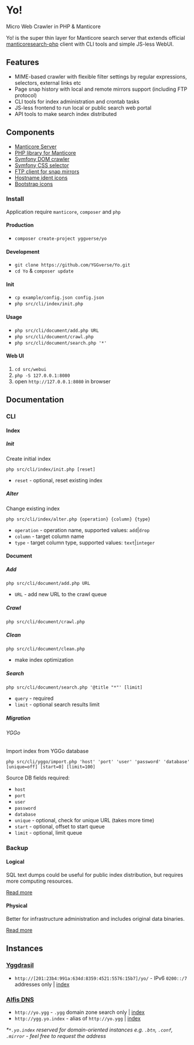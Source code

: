 # Yo!

Micro Web Crawler in PHP & Manticore

Yo! is the super thin layer for Manticore search server that extends official [manticoresearch-php](https://github.com/manticoresoftware/manticoresearch-php) client with CLI tools and simple JS-less WebUI.

## Features

* MIME-based crawler with flexible filter settings by regular expressions, selectors, external links etc
* Page snap history with local and remote mirrors support (including FTP protocol)
* CLI tools for index administration and crontab tasks
* JS-less frontend to run local or public search web portal
* API tools to make search index distributed

## Components

* [Manticore Server](https://github.com/manticoresoftware/manticoresearch)
* [PHP library for Manticore](https://github.com/manticoresoftware/manticoresearch-php)
* [Symfony DOM crawler](https://github.com/symfony/dom-crawler)
* [Symfony CSS selector](https://github.com/symfony/css-selector)
* [FTP client for snap mirrors](https://github.com/YGGverse/ftp-php)
* [Hostname ident icons](https://github.com/dmester/jdenticon-php)
* [Bootstrap icons](https://icons.getbootstrap.com/)

### Install

Application require `manticore`, `composer` and `php`

#### Production

* `composer create-project yggverse/yo`

#### Development

* `git clone https://github.com/YGGverse/Yo.git`
* `cd Yo` & `composer update`

#### Init

* `cp example/config.json config.json`
* `php src/cli/index/init.php`

#### Usage

* `php src/cli/document/add.php URL`
* `php src/cli/document/crawl.php`
* `php src/cli/document/search.php '*'`

#### Web UI

1. `cd src/webui`
2. `php -S 127.0.0.1:8080`
3. open `http://127.0.0.1:8080` in browser

## Documentation

### CLI

#### Index

##### Init

Create initial index

```
php src/cli/index/init.php [reset]
```
* `reset` - optional, reset existing index

##### Alter

Change existing index

```
php src/cli/index/alter.php {operation} {column} {type}
```
* `operation` - operation name, supported values: `add`|`drop`
* `column` - target column name
* `type` - target column type, supported values: `text`|`integer`

#### Document

##### Add

```
php src/cli/document/add.php URL
```
* `URL` - add new URL to the crawl queue

##### Crawl

```
php src/cli/document/crawl.php
```

##### Clean

```
php src/cli/document/clean.php
```

* make index optimization

##### Search

```
php src/cli/document/search.php '@title "*"' [limit]
```
* `query` - required
* `limit` - optional search results limit

##### Migration

###### YGGo

Import index from YGGo database

```
php src/cli/yggo/import.php 'host' 'port' 'user' 'password' 'database' [unique=off] [start=0] [limit=100]
```

Source DB fields required:

* `host`
* `port`
* `user`
* `password`
* `database`
* `unique` - optional, check for unique URL (takes more time)
* `start` - optional, offset to start queue
* `limit` - optional, limit queue

### Backup

#### Logical

SQL text dumps could be useful for public index distribution, but requires more computing resources.

[Read more](https://manual.manticoresearch.com/Securing_and_compacting_a_table/Backup_and_restore#Backup-and-restore-with-mysqldump)

#### Physical

Better for infrastructure administration and includes original data binaries.

[Read more](https://manual.manticoresearch.com/Securing_and_compacting_a_table/Backup_and_restore#Using-manticore-backup-command-line-tool)

## Instances

### [Yggdrasil](https://github.com/yggdrasil-network)

* `http://[201:23b4:991a:634d:8359:4521:5576:15b7]/yo/` - IPv6 `0200::/7` addresses only | [index](http://[201:23b4:991a:634d:8359:4521:5576:15b7]/yo/index.sql)

### [Alfis DNS](https://github.com/Revertron/Alfis)

* `http://yo.ygg` - `.ygg` domain zone search only | [index](http://yo.ygg/index.sql)
* `http://ygg.yo.index` - alias of `http://yo.ygg` | [index](http://ygg.yo.index/index.sql)

_*`*.yo.index` reserved for domain-oriented instances e.g. `.btn`, `.conf`, `.mirror` - feel free to request the address_